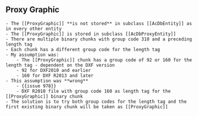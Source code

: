 ## Proxy Graphic
	- The [[ProxyGraphic]] **is not stored** in subclass [[AcDbEntity]] as in every other entity
	- The [[ProxyGraphic]] is stored in subclass [[AcDbProxyEntity]]
	- There are multiple binary chunks with group code 310 and a preceding length tag
	- Each chunk has a different group code for the length tag
	- My assumption was:
		- The [[ProxyGraphic]] chunk has a group code of 92 or 160 for the length tag - dependent on the DXF version
		- 92 for DXF2010 and earlier
		- 160 for DXF R2013 and later
	- This assumption was **wrong**
		- {{issue 978}}
		- DXF R2010 file with group code 160 as length tag for the [[ProxyGraphic]] binary chunk
	- The solution is to try both group codes for the length tag and the first existing binary chunk will be taken as [[ProxyGraphic]]